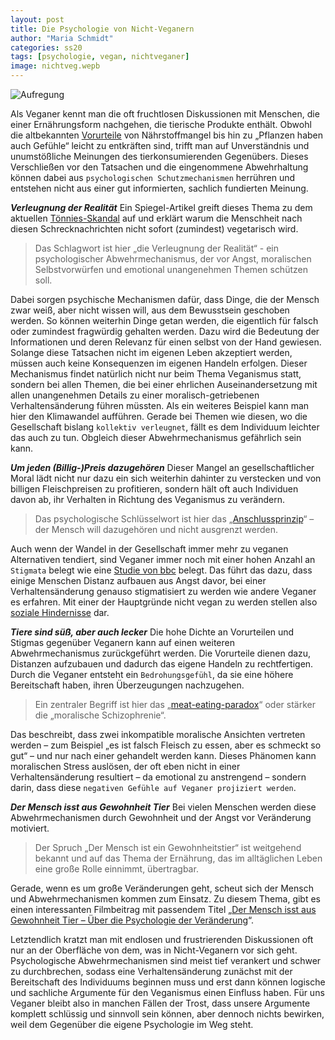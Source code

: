 ```yaml
---
layout: post
title: Die Psychologie von Nicht-Veganern
author: "Maria Schmidt"
categories: ss20
tags: [psychologie, vegan, nichtveganer]
image: nichtveg.wepb
---
```


![Aufregung](https://szm-media.sueddeutsche.de/image/szm/c02a1ea6e8f121700cca844e31ecfdfa/970/image.jpeg?h=e5ce0b6b6e08c05e43d98d4afbd47a3b&hv=1)

Als Veganer kennt man die oft fruchtlosen Diskussionen mit Menschen, die einer Ernährungsform nachgehen, die tierische Produkte enthält. Obwohl die altbekannten [Vorurteile](https://www.careelite.de/vegan-vorurteile-mythen
) von Nährstoffmangel bis hin zu „Pflanzen haben auch Gefühle“ leicht zu entkräften sind, trifft man auf Unverständnis und unumstößliche Meinungen des tierkonsumierenden Gegenübers. Dieses Verschließen vor den Tatsachen und die eingenommene Abwehrhaltung können dabei aus `psychologischen Schutzmechanismen` herrühren und entstehen nicht aus einer gut informierten, sachlich fundierten Meinung.

**_Verleugnung der Realität_**
Ein Spiegel-Artikel greift dieses Thema zu dem aktuellen [Tönnies-Skandal](https://www.spiegel.de/psychologie/coronavirus-bei-toennies-warum-wir-auch-jetzt-keine-vegetarier-werden-a-8afc8b9d-b7c4-46f9-a8e9-3b399be03ee5) auf und erklärt warum die Menschheit nach diesen Schrecknachrichten nicht sofort (zumindest) vegetarisch wird. 
>Das Schlagwort ist hier „die Verleugnung der Realität“  - ein psychologischer Abwehrmechanismus, der vor Angst, moralischen Selbstvorwürfen und emotional unangenehmen Themen schützen soll. 

Dabei sorgen psychische Mechanismen dafür, dass Dinge, die der Mensch zwar weiß, aber nicht wissen will, aus dem Bewusstsein geschoben werden. So können weiterhin Dinge getan werden, die eigentlich für falsch oder zumindest fragwürdig gehalten werden. Dazu wird die Bedeutung der Informationen und deren Relevanz für einen selbst von der Hand gewiesen. Solange diese Tatsachen nicht im eigenen Leben akzeptiert werden, müssen auch keine Konsequenzen im eigenen Handeln erfolgen. Dieser Mechanismus findet natürlich nicht nur beim Thema Veganismus statt, sondern bei allen Themen, die bei einer ehrlichen Auseinandersetzung mit allen unangenehmen Details zu einer moralisch-getriebenen Verhaltensänderung führen müssten. Als ein weiteres Beispiel kann man hier den Klimawandel aufführen. Gerade bei Themen wie diesen, wo die Gesellschaft bislang `kollektiv verleugnet`, fällt es dem Individuum leichter das auch zu tun. Obgleich dieser Abwehrmechanismus gefährlich sein kann. 

**_Um jeden (Billig-)Preis dazugehören_**
Dieser Mangel an gesellschaftlicher Moral lädt nicht nur dazu ein sich weiterhin dahinter zu verstecken und von billigen Fleischpreisen zu profitieren, sondern hält oft auch Individuen davon ab, ihr Verhalten in Richtung des Veganismus zu verändern.
>Das psychologische Schlüsselwort ist hier das „[Anschlussprinzip](https://www.urheber-prinzip.de/allgemein/dazugehoeren-um-jeden-preis/)“ – der Mensch will dazugehören und nicht ausgrenzt werden. 

Auch wenn der Wandel in der Gesellschaft immer mehr zu veganen Alternativen tendiert, sind Veganer immer noch mit einer hohen Anzahl an `Stigmata` belegt wie eine [Studie von bbc](https://www.bbc.com/future/article/20200203-the-hidden-biases-that-drive-anti-vegan-hatred) belegt. Das führt das dazu, dass einige Menschen Distanz aufbauen aus Angst davor, bei einer Verhaltensänderung genauso stigmatisiert zu werden wie andere Veganer es erfahren. Mit einer der Hauptgründe nicht vegan zu werden stellen also [soziale Hindernisse](https://faunalytics.org/vegan-stigma-a-barrier-to-dietary-change/) dar.  

**_Tiere sind süß, aber auch lecker_**
Die hohe Dichte an Vorurteilen und Stigmas gegenüber Veganern kann auf einen weiteren Abwehrmechanismus zurückgeführt werden. Die Vorurteile dienen dazu, Distanzen aufzubauen und dadurch das eigene Handeln zu rechtfertigen. Durch die Veganer entsteht ein `Bedrohungsgefühl`, da sie eine höhere Bereitschaft haben, ihren Überzeugungen nachzugehen.
> Ein zentraler Begriff ist hier das „[meat-eating-paradox](https://www.bbc.com/future/article/20200203-the-hidden-biases-that-drive-anti-vegan-hatred)“ oder stärker die „moralische Schizophrenie“.

Das beschreibt, dass zwei inkompatible moralische Ansichten vertreten werden – zum Beispiel „es ist falsch Fleisch zu essen, aber es schmeckt so gut“ – und nur nach einer gehandelt werden kann. Dieses Phänomen kann moralischen Stress auslösen, der oft eben nicht in einer Verhaltensänderung resultiert – da emotional zu anstrengend – sondern darin, dass diese `negativen Gefühle auf Veganer projiziert werden`.

**_Der Mensch isst aus Gewohnheit Tier_**
Bei vielen Menschen werden diese Abwehrmechanismen durch Gewohnheit und der Angst vor Veränderung motiviert.
> Der Spruch „Der Mensch ist ein Gewohnheitstier“ ist weitgehend bekannt und auf das Thema der Ernährung, das im alltäglichen Leben eine große Rolle einnimmt, übertragbar. 

Gerade, wenn es um große Veränderungen geht, scheut sich der Mensch und Abwehrmechanismen kommen zum Einsatz. Zu diesem Thema, gibt es einen interessanten Filmbeitrag mit passendem Titel „[Der Mensch isst aus Gewohnheit Tier – Über die Psychologie der Veränderung](https://www.youtube.com/watch?v=8EBsnRiHc1c)“. 

Letztendlich kratzt man mit endlosen und frustrierenden Diskussionen oft nur an der Oberfläche von dem, was in Nicht-Veganern vor sich geht. Psychologische Abwehrmechanismen sind meist tief verankert und schwer zu durchbrechen, sodass eine Verhaltensänderung zunächst mit der Bereitschaft des Individuums beginnen muss und erst dann können logische und sachliche Argumente für den Veganismus einen Einfluss haben. Für uns Veganer bleibt also in manchen Fällen der Trost, dass unsere Argumente komplett schlüssig und sinnvoll sein können, aber dennoch nichts bewirken, weil dem Gegenüber die eigene Psychologie im Weg steht.


